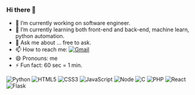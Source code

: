 ### Hi there 👋

- 🔭 I’m currently working on software engineer.
- 🌱 I’m currently learning both front-end and back-end, machine learn, python automation.
- 💬 Ask me about ... free to ask.
- 📫 How to reach me: [![Gmail](https://img.shields.io/badge/Gmail-D14836?logo=gmail&logoColor=white)](king20010115@gmail.com)
- 😄 Pronouns: me
- ⚡ Fun fact: 60 sec = 1 min.

![Python](https://img.shields.io/badge/Python-14354C.svg?logo=python&logoColor=white) ![HTML5](https://img.shields.io/badge/HTML5-E34F26.svg?logo=html5&logoColor=white) ![CSS3](https://img.shields.io/badge/CSS3-1572B6.svg?logo=css3&logoColor=white) ![JavaScript](https://img.shields.io/badge/JavaScript-323330.svg?logo=javascript&logoColor=F7DF1E)	![Node](https://img.shields.io/badge/Node.js-43853D.svg?logo=node.js&logoColor=white) ![C](https://img.shields.io/badge/C-00599C.svg?logo=c&logoColor=white) ![PHP](https://img.shields.io/badge/PHP-777BB4.svg?logo=php&logoColor=white) ![React](https://img.shields.io/badge/React-20232a.svg?logo=react&logoColor=61DAFB) ![Flask](https://img.shields.io/badge/Flask-000.svg?logo=flask&logoColor=white)
